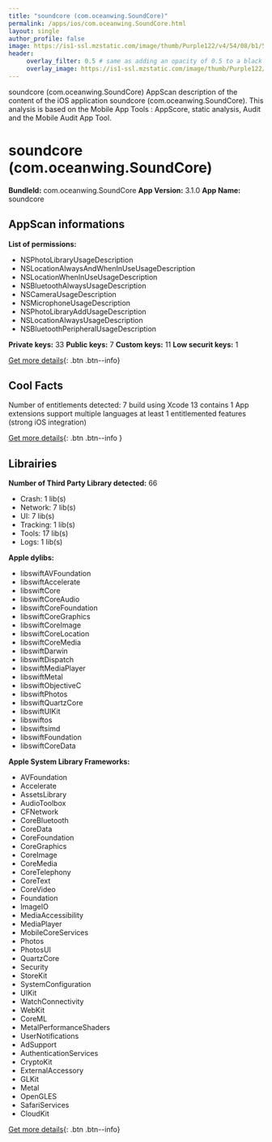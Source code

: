 ```yaml
---
title: "soundcore (com.oceanwing.SoundCore)"
permalink: /apps/ios/com.oceanwing.SoundCore.html
layout: single
author_profile: false
image: https://is1-ssl.mzstatic.com/image/thumb/Purple122/v4/54/08/b1/5408b142-d41f-6166-eced-70e89c379e7d/AppIcon-0-0-1x_U007emarketing-0-0-0-4-0-0-sRGB-0-0-0-GLES2_U002c0-512MB-85-220-0-0.png/512x512bb.jpg
header: 
     overlay_filter: 0.5 # same as adding an opacity of 0.5 to a black background
     overlay_image: https://is1-ssl.mzstatic.com/image/thumb/Purple122/v4/54/08/b1/5408b142-d41f-6166-eced-70e89c379e7d/AppIcon-0-0-1x_U007emarketing-0-0-0-4-0-0-sRGB-0-0-0-GLES2_U002c0-512MB-85-220-0-0.png/512x512bb.jpg
---
```

soundcore (com.oceanwing.SoundCore) AppScan description of the content of the iOS application soundcore (com.oceanwing.SoundCore). This analysis is based on the Mobile App Tools : AppScore, static analysis, Audit and the Mobile Audit App Tool.

# soundcore (com.oceanwing.SoundCore)

**BundleId:** com.oceanwing.SoundCore
**App Version:** 3.1.0
**App Name:** soundcore


## AppScan informations 

**List of permissions:** 
- NSPhotoLibraryUsageDescription
- NSLocationAlwaysAndWhenInUseUsageDescription
- NSLocationWhenInUseUsageDescription
- NSBluetoothAlwaysUsageDescription
- NSCameraUsageDescription
- NSMicrophoneUsageDescription
- NSPhotoLibraryAddUsageDescription
- NSLocationAlwaysUsageDescription
- NSBluetoothPeripheralUsageDescription
  
  
**Private keys:** 33
**Public keys:** 7
**Custom keys:** 11
**Low securit keys:** 1
  
[Get more details](/pricing.html){: .btn .btn--info}

## Cool Facts

Number of entitlements detected: 7
build using Xcode 13
contains 1 App extensions
support multiple languages
at least 1 entitlemented features (strong iOS integration)
  
[Get more details](/pricing.html){: .btn .btn--info }

## Librairies 
**Number of Third Party Library detected:** 66
- Crash: 1 lib(s)
- Network: 7 lib(s)
- UI: 7 lib(s)
- Tracking: 1 lib(s)
- Tools: 17 lib(s)
- Logs: 1 lib(s)


**Apple dylibs:**
- libswiftAVFoundation
- libswiftAccelerate
- libswiftCore
- libswiftCoreAudio
- libswiftCoreFoundation
- libswiftCoreGraphics
- libswiftCoreImage
- libswiftCoreLocation
- libswiftCoreMedia
- libswiftDarwin
- libswiftDispatch
- libswiftMediaPlayer
- libswiftMetal
- libswiftObjectiveC
- libswiftPhotos
- libswiftQuartzCore
- libswiftUIKit
- libswiftos
- libswiftsimd
- libswiftFoundation
- libswiftCoreData


**Apple System Library Frameworks:**
- AVFoundation
- Accelerate
- AssetsLibrary
- AudioToolbox
- CFNetwork
- CoreBluetooth
- CoreData
- CoreFoundation
- CoreGraphics
- CoreImage
- CoreMedia
- CoreTelephony
- CoreText
- CoreVideo
- Foundation
- ImageIO
- MediaAccessibility
- MediaPlayer
- MobileCoreServices
- Photos
- PhotosUI
- QuartzCore
- Security
- StoreKit
- SystemConfiguration
- UIKit
- WatchConnectivity
- WebKit
- CoreML
- MetalPerformanceShaders
- UserNotifications
- AdSupport
- AuthenticationServices
- CryptoKit
- ExternalAccessory
- GLKit
- Metal
- OpenGLES
- SafariServices
- CloudKit


  
[Get more details](/pricing.html){: .btn .btn--info}

